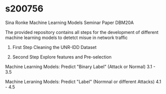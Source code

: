 # s200756
Sina Ronke 
Machine Learning Models Seminar Paper DBM20A

The provided repository contains all steps for the development of different machine learning models to detetct misue in network traffic

1. First Step
Cleaning the UNR-IDD Dataset

2. Second Step
Explore features and Pre-selection

Machine Learning Models: Predict "Binary Label" (Attack or Normal)
3.1 - 3.5

Machine Leraning Models: Predict "Label" (Normnal or different Attacks)
4.1 - 4.5

